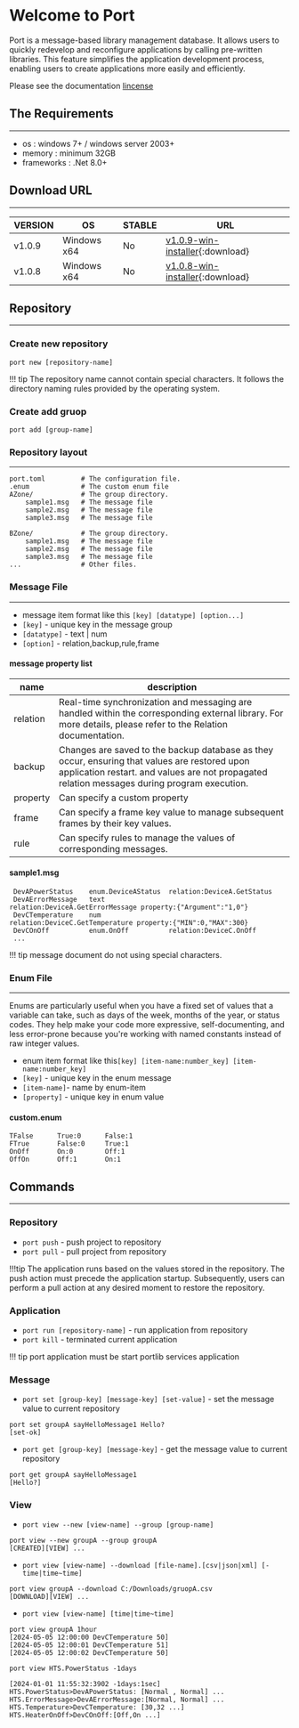 # Welcome to Port

Port is a message-based library management database. It allows users to quickly redevelop and reconfigure applications by calling pre-written libraries. This feature simplifies the application development process, enabling users to create applications more easily and efficiently.

Please see the documentation [lincense](license.md)

## The Requirements 
---
* os         : windows 7+ / windows server 2003+
* memory     : minimum 32GB
* frameworks : .Net 8.0+


## Download URL
---

VERSION | OS |STABLE | URL 
------|--------|--------|--------
v1.0.9 | Windows x64 | No | [v1.0.9-win-installer](https://github.com/portget/port/archive/refs/tags/v1.0.9-win-installer.zip){:download}
v1.0.8 | Windows x64 | No | [v1.0.8-win-installer](https://github.com/portget/port/archive/refs/tags/v1.0.8-win-installer.zip){:download}

## Repository
___

### Create new repository 
```
port new [repository-name]
```

!!! tip
    The repository name cannot contain special characters. 
    It follows the directory naming rules provided by the operating system.

### Create add gruop 
```
port add [group-name]
```


### Repository layout
___
    port.toml         # The configuration file.
    .enum             # The custom enum file 
    AZone/            # The group directory. 
        sample1.msg   # The message file
        sample2.msg   # The message file
        sample3.msg   # The message file

    BZone/            # The group directory. 
        sample1.msg   # The message file
        sample2.msg   # The message file
        sample3.msg   # The message file
    ...               # Other files.



### Message File
___
* message item format like this `[key] [datatype] [option...]`
* `[key]`      - unique key in the message group
* `[datatype]` - text | num 
* `[option]` - relation,backup,rule,frame

#### message property list 
 
 name|description
 ------|--------
 relation| Real-time synchronization and messaging are handled within the corresponding external library. For more details, please refer to the Relation documentation.
 backup  | Changes are saved to the backup database as they occur, ensuring that values are restored upon application restart. and values are not propagated relation messages during program execution.
 property| Can specify a custom property
 frame   | Can specify a frame key value to manage subsequent frames by their key values.
 rule    | Can specify rules to manage the values of corresponding messages. 


#### sample1.msg
``` 
 DevAPowerStatus    enum.DeviceAStatus  relation:DeviceA.GetStatus         
 DevAErrorMessage   text                relation:DeviceA.GetErrorMessage property:{"Argument":"1,0"}
 DevCTemperature    num                 relation:DeviceC.GetTemperature property:{"MIN":0,"MAX":300}
 DevCOnOff          enum.OnOff          relation:DeviceC.OnOff           
 ...
```

!!! tip
    message document do not using special characters. 


### Enum File
___

Enums are particularly useful when you have a fixed set of values that a variable can take, such as days of the week, months of the year, or status codes. They help make your code more expressive, self-documenting, and less error-prone because you're working with named constants instead of raw integer values. 

* enum item format like this`[key] [item-name:number_key] [item-name:number_key]` 
* `[key]`      - unique key in the enum message
* `[item-name]`- name by enum-item
* `[property]` - unique key in enum value




#### custom.enum
```
TFalse      True:0      False:1
FTrue       False:0     True:1
OnOff       On:0        Off:1
OffOn       Off:1       On:1
```



## Commands
___
### Repository
* `port push` - push project to repository
* `port pull` - pull project from repository

!!!tip
    The application runs based on the values stored in the repository. The push action must precede the application startup. 
    Subsequently, users can perform a pull action at any desired moment to restore the repository.



### Application 
* `port run [repository-name]` - run application from repository
* `port kill` - terminated current application


!!! tip
    port application must be start portlib services application


### Message
* `port set [group-key] [message-key] [set-value]` - set the message value to current repository
```
port set groupA sayHelloMessage1 Hello?
[set-ok]
```
* `port get [group-key] [message-key]` - get the message value to current repository
```
port get groupA sayHelloMessage1
[Hello?]
```
 
### View 
* `port view --new [view-name] --group [group-name]`
```
port view --new groupA --group groupA
[CREATED][VIEW] ...
```
* `port view [view-name] --download [file-name].[csv|json|xml] [-time|time~time]` 
```
port view groupA --download C:/Downloads/gruopA.csv
[DOWNLOAD][VIEW] ...
```
* `port view [view-name] [time|time~time]`
```
port view groupA 1hour
[2024-05-05 12:00:00 DevCTemperature 50]
[2024-05-05 12:00:01 DevCTemperature 51]
[2024-05-05 12:00:02 DevCTemperature 50]
```
```
port view HTS.PowerStatus -1days 

[2024-01-01 11:55:32:3902 -1days:1sec] HTS.PowerStatus>DevAPowerStatus: [Normal , Normal] ...
HTS.ErrorMessage>DevAErrorMessage:[Normal, Normal] ...
HTS.Temperature>DevCTemperature: [30,32 ...]
HTS.HeaterOnOff>DevCOnOff:[Off,On ...]
```
